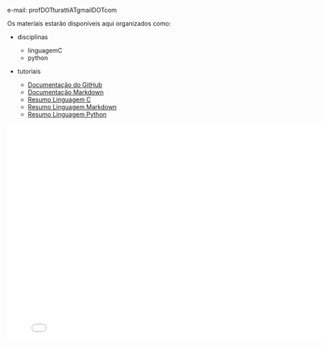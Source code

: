 
e-mail: profDOTturattiATgmailDOTcom

Os materiais estarão disponíveis aqui organizados como:

- disciplinas
  - linguagemC
  - python

- tutoriais
  - [Documentação do GitHub](https://docs.github.com/en/get-started)
  - [Documentação Markdown](https://www.markdownguide.org/getting-started/)
  - [Resumo Linguagem C](https://quickref.me/c.html)
  - [Resumo Linguagem Markdown](https://quickref.me/markdown.html)
  - [Resumo Linguagem Python](https://quickref.me/python.html)


<iframe 
  src="./python3_reference_cheat_sheet.pdf" 
  title="Titulo do iframe" 
  style="border-style: none;"
  height="500"
  width="800"></iframe>

